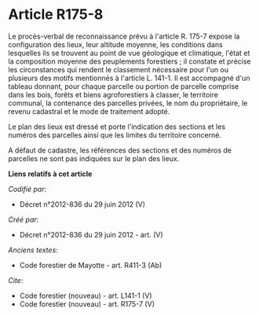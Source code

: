 # Article R175-8

Le procès-verbal de reconnaissance prévu à l'article R. 175-7 expose la configuration des lieux, leur altitude moyenne, les
conditions dans lesquelles ils se trouvent au point de vue géologique et climatique, l'état et la composition moyenne des
peuplements forestiers ; il constate et précise les circonstances qui rendent le classement nécessaire pour l'un ou plusieurs
des motifs mentionnés à l'article L. 141-1. Il est accompagné d'un tableau donnant, pour chaque parcelle ou portion de
parcelle comprise dans les bois, forêts et biens agroforestiers à classer, le territoire communal, la contenance des
parcelles privées, le nom du propriétaire, le revenu cadastral et le mode de traitement adopté.

Le plan des lieux est dressé et porte l'indication des sections et les numéros des parcelles ainsi que les limites du
territoire concerné.

A défaut de cadastre, les références des sections et des numéros de parcelles ne sont pas indiquées sur le plan des lieux.

**Liens relatifs à cet article**

_Codifié par_:

  - Décret n°2012-836 du 29 juin 2012 (V)

_Créé par_:

  - Décret n°2012-836 du 29 juin 2012 - art. (V)

_Anciens textes_:

  - Code forestier de Mayotte - art. R411-3 (Ab)

_Cite_:

  - Code forestier (nouveau) - art. L141-1 (V)
  - Code forestier (nouveau) - art. R175-7 (V)
